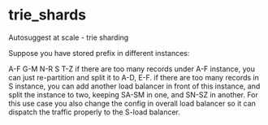 # trie_shards

Autosuggest at scale - trie sharding

Suppose you have stored prefix in different instances:

A-F
G-M
N-R
S
T-Z
if there are too many records under A-F instance, you can just re-partition and split it to A-D, E-F.
if there are too many records in S instance, you can add another load balancer in front of this instance, and split the instance to two, keeping SA-SM in one, and SN-SZ in another. For this use case you also change the config in overall load balancer so it can dispatch the traffic properly to the S-load balancer.
